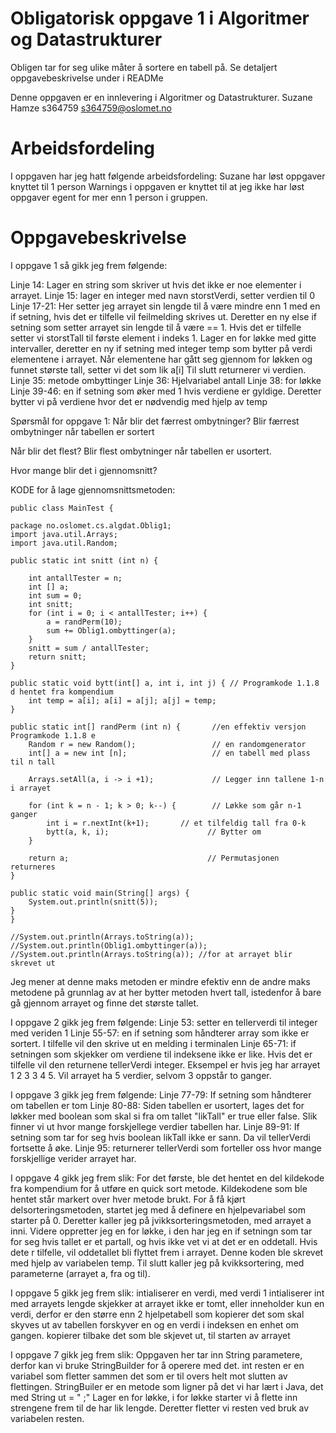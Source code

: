 # Obligatorisk oppgave 1 i Algoritmer og Datastrukturer
Obligen tar for seg ulike måter å sortere en tabell på. Se detaljert oppgavebeskrivelse under i READMe


Denne oppgaven er en innlevering i Algoritmer og Datastrukturer. 
Suzane Hamze
s364759
s364759@oslomet.no

# Arbeidsfordeling

I oppgaven har jeg hatt følgende arbeidsfordeling:
Suzane har løst oppgaver knyttet til 1 person 
Warnings i oppgaven er knyttet til at jeg ikke har løst oppgaver egent for mer enn 1 person i gruppen. 

# Oppgavebeskrivelse

I oppgave 1 så gikk jeg frem følgende:

Linje 14: Lager en string som skriver ut hvis det ikke er noe elementer i arrayet. 
Linje 15: lager en integer med navn storstVerdi, setter verdien til 0
Linje 17-21: Her setter jeg arrayet sin lengde til å være mindre enn 1 med en if setning, hvis det er tilfelle vil feilmelding skrives ut. 
Deretter en ny else if setning som setter arrayet sin lengde til å være == 1. Hvis det er tilfelle setter vi storstTall til første element i indeks 1. 
Lager en for løkke med gitte intervaller, deretter en ny if setning med integer temp som bytter på verdi elementene i arrayet. 
Når elementene har gått seg gjennom for løkken og funnet største tall, setter vi det som lik a[i]
Til slutt returnerer vi verdien. 
Linje 35: metode ombyttinger
Linje 36: Hjelvariabel antall
Linje 38: for løkke
Linje 39-46: en if setning som øker med 1 hvis verdiene er gyldige. Deretter bytter vi på verdiene hvor det er nødvendig med hjelp av temp

Spørsmål for oppgave 1:
Når blir det færrest ombytninger? Blir færrest ombytninger når tabellen er sortert

Når blir det flest? Blir flest ombytninger når tabellen er usortert.

Hvor mange blir det i gjennomsnitt?

KODE for å lage gjennomsnittsmetoden:
       

    public class MainTest {

    package no.oslomet.cs.algdat.Oblig1;
    import java.util.Arrays;
    import java.util.Random;

    public static int snitt (int n) {

        int antallTester = n;
        int [] a;
        int sum = 0;
        int snitt;
        for (int i = 0; i < antallTester; i++) {
            a = randPerm(10);
            sum += Oblig1.ombyttinger(a);
        }
        snitt = sum / antallTester;
        return snitt;
    }

    public static void bytt(int[] a, int i, int j) { // Programkode 1.1.8 d hentet fra kompendium
        int temp = a[i]; a[i] = a[j]; a[j] = temp;
    }

    public static int[] randPerm (int n) {       //en effektiv versjon Programkode 1.1.8 e
        Random r = new Random();                 // en randomgenerator
        int[] a = new int [n];                   // en tabell med plass til n tall

        Arrays.setAll(a, i -> i +1);             // Legger inn tallene 1-n i arrayet

        for (int k = n - 1; k > 0; k--) {        // Løkke som går n-1 ganger
            int i = r.nextInt(k+1);       // et tilfeldig tall fra 0-k
            bytt(a, k, i);                      // Bytter om
        }

        return a;                               // Permutasjonen returneres
    }

    public static void main(String[] args) {
        System.out.println(snitt(5));
    }
    }

    //System.out.println(Arrays.toString(a));
    //System.out.println(Oblig1.ombyttinger(a));
    //System.out.println(Arrays.toString(a)); //for at arrayet blir skrevet ut

Jeg mener at denne maks metoden er mindre efektiv enn de andre maks metodene på grunnlag av at her bytter metoden hvert tall,
istedenfor å bare gå gjennom arrayet og finne det største tallet. 

I oppgave 2 gikk jeg frem følgende:
Linje 53: setter en tellerverdi til integer med veriden 1
Linje 55-57: en if setning som håndterer array som ikke er sortert. I tilfelle vil den skrive ut en melding i terminalen
Linje 65-71: if setningen som skjekker om verdiene til indeksene ikke er like. Hvis det er tilfelle vil den
returnene tellerVerdi integer. Eksempel er hvis jeg har arrayet 1 2 3 3 4 5. Vil arrayet ha 5 verdier, selvom 3 oppstår
to ganger. 

I oppgave 3 gikk jeg frem følgende:
Linje 77-79: If setning som håndterer om tabellen er tom
Linje 80-88: Siden tabellen er usortert, lages det for løkker med boolean som skal si fra om tallet "likTall"
er true eller false. Slik finner vi ut hvor mange forskjellege verdier tabellen har. 
Linje 89-91: If setning som tar for seg hvis boolean likTall ikke er sann. Da vil tellerVerdi fortsette å øke. 
Linje 95: returnerer tellerVerdi som forteller oss hvor mange forskjellige verider
arrayet har. 

I oppgave 4 gikk jeg frem slik:
For det første, ble det hentet en del kildekode fra kompendium for å utføre en quick sort metode. Kildekodene som
ble hentet står markert over hver metode brukt.
For å få kjørt delsorteringsmetoden, startet jeg med å definere en hjelpevariabel som starter på 0. 
Deretter kaller jeg på jvikksorteringsmetoden, med arrayet a inni. 
Videre oppretter jeg en for løkke, i den har jeg en if setningn som tar for seg hvis tallet er et partall, og hvis ikke 
vet vi at det er en oddetall.
Hvis dete r tilfelle, vil oddetallet bli flyttet frem i arrayet. Denne koden ble skrevet med hjelp av variabelen temp. 
Til slutt kaller jeg på kvikksortering, med parameterne (arrayet a, fra og til). 

I oppgave 5 gikk jeg frem slik:
intialiserer en verdi, med verdi 1
intialiserer int med arrayets lengde
skjekker at arrayet ikke er tomt, eller inneholder kun en verdi, derfor er den større enn 2
hjelpetabell som kopierer det som skal skyves ut av tabellen
forskyver en og en verdi i indeksen en enhet om gangen.
kopierer tilbake det som ble skjevet ut, til starten av arrayet

I oppgave 7 gikk jeg frem slik:
Oppgaven her tar inn String parametere, derfor kan vi bruke StringBuilder for å operere med det.
int resten er en variabel som fletter sammen det som er til overs helt mot slutten av flettingen.
StringBuiler er en metode som ligner på det vi har lært i Java, det med String ut = " ;"
Lager en for løkke, i for løkke starter vi å flette inn strengene frem til de har lik lengde.
Deretter fletter vi resten ved bruk av variabelen resten. 

